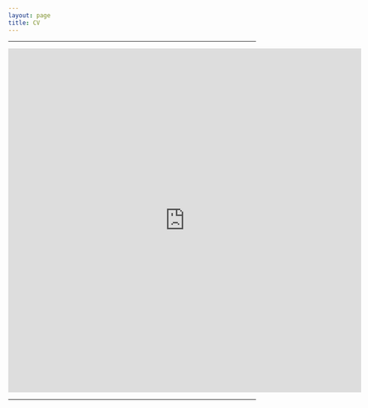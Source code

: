 ```yaml
---
layout: page
title: CV
---
```


---

<iframe src="http://docs.google.com/gview?url=https://geraldmc.github.io/assets/gmccollam_resume_072016.pdf&embedded=true" style="width:718px; height:700px;" frameborder="0"></iframe>

---